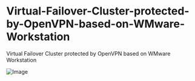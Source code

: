 # Virtual-Failover-Cluster-protected-by-OpenVPN-based-on-WMware-Workstation
Virtual Failover Cluster protected by OpenVPN based on WMware Workstation 

![Image](https://github.com/user-attachments/assets/a10596c4-6074-40ff-adfe-80fc02fc3f35)
